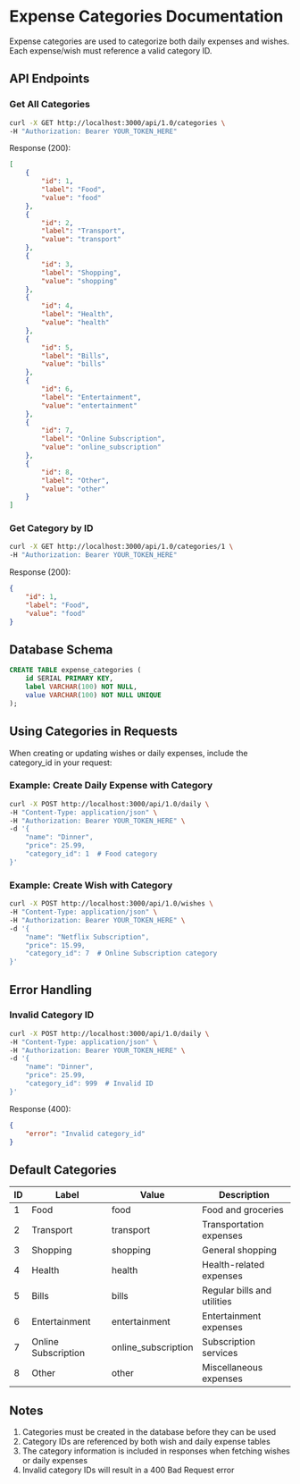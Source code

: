 # Expense Categories Documentation

Expense categories are used to categorize both daily expenses and wishes. Each expense/wish must reference a valid category ID.

## API Endpoints

### Get All Categories
```bash
curl -X GET http://localhost:3000/api/1.0/categories \
-H "Authorization: Bearer YOUR_TOKEN_HERE"
```

Response (200):
```json
[
    {
        "id": 1,
        "label": "Food",
        "value": "food"
    },
    {
        "id": 2,
        "label": "Transport",
        "value": "transport"
    },
    {
        "id": 3,
        "label": "Shopping",
        "value": "shopping"
    },
    {
        "id": 4,
        "label": "Health",
        "value": "health"
    },
    {
        "id": 5,
        "label": "Bills",
        "value": "bills"
    },
    {
        "id": 6,
        "label": "Entertainment",
        "value": "entertainment"
    },
    {
        "id": 7,
        "label": "Online Subscription",
        "value": "online_subscription"
    },
    {
        "id": 8,
        "label": "Other",
        "value": "other"
    }
]
```

### Get Category by ID
```bash
curl -X GET http://localhost:3000/api/1.0/categories/1 \
-H "Authorization: Bearer YOUR_TOKEN_HERE"
```

Response (200):
```json
{
    "id": 1,
    "label": "Food",
    "value": "food"
}
```

## Database Schema

```sql
CREATE TABLE expense_categories (
    id SERIAL PRIMARY KEY,
    label VARCHAR(100) NOT NULL,
    value VARCHAR(100) NOT NULL UNIQUE
);
```

## Using Categories in Requests

When creating or updating wishes or daily expenses, include the category_id in your request:

### Example: Create Daily Expense with Category
```bash
curl -X POST http://localhost:3000/api/1.0/daily \
-H "Content-Type: application/json" \
-H "Authorization: Bearer YOUR_TOKEN_HERE" \
-d '{
    "name": "Dinner",
    "price": 25.99,
    "category_id": 1  # Food category
}'
```

### Example: Create Wish with Category
```bash
curl -X POST http://localhost:3000/api/1.0/wishes \
-H "Content-Type: application/json" \
-H "Authorization: Bearer YOUR_TOKEN_HERE" \
-d '{
    "name": "Netflix Subscription",
    "price": 15.99,
    "category_id": 7  # Online Subscription category
}'
```

## Error Handling

### Invalid Category ID
```bash
curl -X POST http://localhost:3000/api/1.0/daily \
-H "Content-Type: application/json" \
-H "Authorization: Bearer YOUR_TOKEN_HERE" \
-d '{
    "name": "Dinner",
    "price": 25.99,
    "category_id": 999  # Invalid ID
}'
```

Response (400):
```json
{
    "error": "Invalid category_id"
}
```

## Default Categories

| ID | Label | Value | Description |
|----|-------|-------|-------------|
| 1 | Food | food | Food and groceries |
| 2 | Transport | transport | Transportation expenses |
| 3 | Shopping | shopping | General shopping |
| 4 | Health | health | Health-related expenses |
| 5 | Bills | bills | Regular bills and utilities |
| 6 | Entertainment | entertainment | Entertainment expenses |
| 7 | Online Subscription | online_subscription | Subscription services |
| 8 | Other | other | Miscellaneous expenses |

## Notes

1. Categories must be created in the database before they can be used
2. Category IDs are referenced by both wish and daily expense tables
3. The category information is included in responses when fetching wishes or daily expenses
4. Invalid category IDs will result in a 400 Bad Request error
